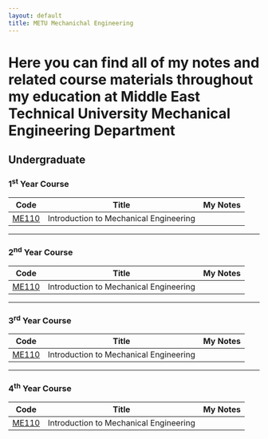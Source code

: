 ```yaml
---
layout: default
title: METU Mechanichal Engineering
---
```


# Here you can find all of my notes and related course materials throughout my education at Middle East Technical University Mechanical Engineering Department
## Undergraduate
### 1<sup>st</sup> Year Course
| Code                                                                         | Title                                   | My Notes
| ---------------------------------------------------------------------------- | --------------------------------------- | ----- 
| [ME110](https://catalog.metu.edu.tr/course.php?prog=569&course_code=5690110) | 	Introduction to Mechanical Engineering | 
---
### 2<sup>nd</sup> Year Course
| Code                                                                         | Title                                   | My Notes
| ---------------------------------------------------------------------------- | --------------------------------------- | ----- 
| [ME110](https://catalog.metu.edu.tr/course.php?prog=569&course_code=5690110) | 	Introduction to Mechanical Engineering | 
---
### 3<sup>rd</sup> Year Course
| Code                                                                         | Title                                   | My Notes
| ---------------------------------------------------------------------------- | --------------------------------------- | ----- 
| [ME110](https://catalog.metu.edu.tr/course.php?prog=569&course_code=5690110) | 	Introduction to Mechanical Engineering | 
---
### 4<sup>th</sup> Year Course
| Code                                                                         | Title                                   | My Notes
| ---------------------------------------------------------------------------- | --------------------------------------- | ----- 
| [ME110](https://catalog.metu.edu.tr/course.php?prog=569&course_code=5690110) | 	Introduction to Mechanical Engineering | 
